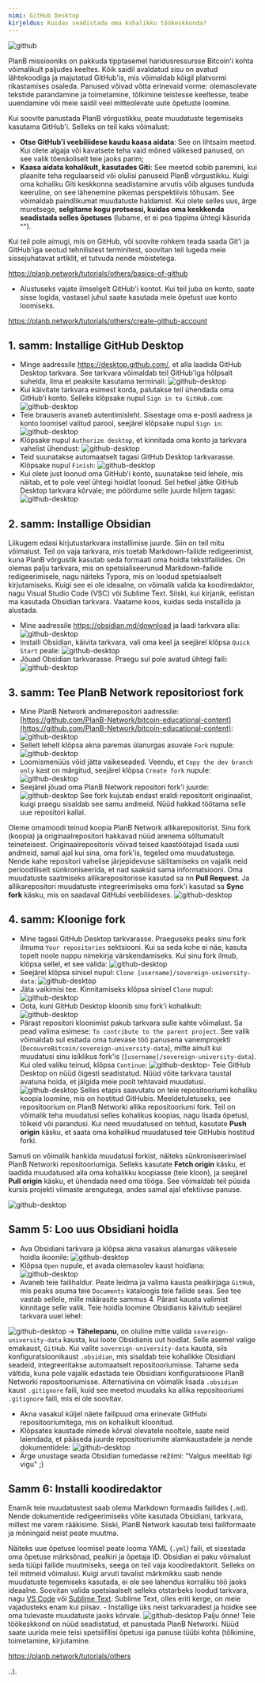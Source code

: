 ```yaml
---
nimi: GitHub Desktop
kirjeldus: Kuidas seadistada oma kohalikku töökeskkonda?
---
```

![github](assets/cover.webp)

PlanB missiooniks on pakkuda tipptasemel haridusressursse Bitcoin'i kohta võimalikult paljudes keeltes. Kõik saidil avaldatud sisu on avatud lähtekoodiga ja majutatud GitHub'is, mis võimaldab kõigil platvormi rikastamises osaleda. Panused võivad võtta erinevaid vorme: olemasolevate tekstide parandamine ja toimetamine, tõlkimine teistesse keeltesse, teabe uuendamine või meie saidil veel mitteolevate uute õpetuste loomine.

Kui soovite panustada PlanB võrgustikku, peate muudatuste tegemiseks kasutama GitHub'i. Selleks on teil kaks võimalust:
- **Otse GitHub'i veebiliidese kaudu kaasa aidata**: See on lihtsaim meetod. Kui olete algaja või kavatsete teha vaid mõned väikesed panused, on see valik tõenäoliselt teie jaoks parim;
- **Kaasa aidata kohalikult, kasutades Giti**: See meetod sobib paremini, kui plaanite teha regulaarseid või olulisi panuseid PlanB võrgustikku. Kuigi oma kohaliku Giti keskkonna seadistamine arvutis võib alguses tunduda keeruline, on see lähenemine pikemas perspektiivis tõhusam. See võimaldab paindlikumat muudatuste haldamist. Kui olete selles uus, ärge muretsege, **selgitame kogu protsessi, kuidas oma keskkonda seadistada selles õpetuses** (lubame, et ei pea tippima ühtegi käsurida ^^).

Kui teil pole aimugi, mis on GitHub, või soovite rohkem teada saada Git'i ja GitHub'iga seotud tehnilistest terminitest, soovitan teil lugeda meie sissejuhatavat artiklit, et tutvuda nende mõistetega.

https://planb.network/tutorials/others/basics-of-github

- Alustuseks vajate ilmselgelt GitHub'i kontot. Kui teil juba on konto, saate sisse logida, vastasel juhul saate kasutada meie õpetust uue konto loomiseks.

https://planb.network/tutorials/others/create-github-account

## 1. samm: Installige GitHub Desktop

- Minge aadressile https://desktop.github.com/, et alla laadida GitHub Desktop tarkvara. See tarkvara võimaldab teil GitHub'iga hõlpsalt suhelda, ilma et peaksite kasutama terminali:
![github-desktop](assets/1.webp)
- Kui käivitate tarkvara esimest korda, palutakse teil ühendada oma GitHub'i konto. Selleks klõpsake nupul `Sign in to GitHub.com`:
![github-desktop](assets/2.webp)
- Teie brauseris avaneb autentimisleht. Sisestage oma e-posti aadress ja konto loomisel valitud parool, seejärel klõpsake nupul `Sign in`:
![github-desktop](assets/3.webp)
- Klõpsake nupul `Authorize desktop`, et kinnitada oma konto ja tarkvara vahelist ühendust:
![github-desktop](assets/4.webp)
- Teid suunatakse automaatselt tagasi GitHub Desktop tarkvarasse. Klõpsake nupul `Finish`: ![github-desktop](assets/5.webp)
- Kui olete just loonud oma GitHub'i konto, suunatakse teid lehele, mis näitab, et te pole veel ühtegi hoidlat loonud. Sel hetkel jätke GitHub Desktop tarkvara kõrvale; me pöördume selle juurde hiljem tagasi: ![github-desktop](assets/6.webp)

## 2. samm: Installige Obsidian

Liikugem edasi kirjutustarkvara installimise juurde. Siin on teil mitu võimalust. Teil on vaja tarkvara, mis toetab Markdown-failide redigeerimist, kuna PlanB võrgustik kasutab seda formaati oma hoidla tekstifailides.
On olemas palju tarkvara, mis on spetsialiseerunud Markdown-failide redigeerimisele, nagu näiteks Typora, mis on loodud spetsiaalselt kirjutamiseks. Kuigi see ei ole ideaalne, on võimalik valida ka koodiredaktor, nagu Visual Studio Code (VSC) või Sublime Text. Siiski, kui kirjanik, eelistan ma kasutada Obsidian tarkvara. Vaatame koos, kuidas seda installida ja alustada.
- Mine aadressile https://obsidian.md/download ja laadi tarkvara alla: ![github-desktop](assets/7.webp)
- Installi Obsidian, käivita tarkvara, vali oma keel ja seejärel klõpsa `Quick Start` peale: ![github-desktop](assets/8.webp)
- Jõuad Obsidian tarkvarasse. Praegu sul pole avatud ühtegi faili: ![github-desktop](assets/9.webp)

## 3. samm: Tee PlanB Network repositoriost fork

- Mine PlanB Network andmerepositori aadressile: [https://github.com/PlanB-Network/bitcoin-educational-content](https://github.com/PlanB-Network/bitcoin-educational-content): ![github-desktop](assets/10.webp)
- Sellelt lehelt klõpsa akna paremas ülanurgas asuvale `Fork` nupule: ![github-desktop](assets/11.webp)
- Loomismenüüs võid jätta vaikeseaded. Veendu, et `Copy the dev branch only` kast on märgitud, seejärel klõpsa `Create fork` nupule: ![github-desktop](assets/12.webp)
- Seejärel jõuad oma PlanB Network repositori fork'i juurde: ![github-desktop](assets/13.webp)
See fork kujutab endast eraldi repositorit originaalist, kuigi praegu sisaldab see samu andmeid. Nüüd hakkad töötama selle uue repositori kallal.

Oleme omamoodi teinud koopia PlanB Network allikarepositorist. Sinu fork (koopia) ja originaalrepositori hakkavad nüüd arenema sõltumatult teineteisest. Originaalrepositoris võivad teised kaastöötajad lisada uusi andmeid, samal ajal kui sina, oma fork'is, tegeled oma muudatustega.
Nende kahe repositori vahelise järjepidevuse säilitamiseks on vajalik neid perioodiliselt sünkroniseerida, et nad saaksid sama informatsiooni. Oma muudatuste saatmiseks allikarepositorisse kasutad sa nn **Pull Request**. Ja allikarepositori muudatuste integreerimiseks oma fork'i kasutad sa **Sync fork** käsku, mis on saadaval GitHubi veebiliideses.
![github-desktop](assets/14.webp)

## 4. samm: Kloonige fork

- Mine tagasi GitHub Desktop tarkvarasse. Praeguseks peaks sinu fork ilmuma `Your repositories` sektsiooni. Kui sa seda kohe ei näe, kasuta topelt noole nuppu nimekirja värskendamiseks. Kui sinu fork ilmub, klõpsa sellel, et see valida:
![github-desktop](assets/15.webp)
- Seejärel klõpsa sinisel nupul: `Clone [username]/sovereign-university-data`:
![github-desktop](assets/16.webp)
- Jäta vaikimisi tee. Kinnitamiseks klõpsa sinisel `Clone` nupul:
![github-desktop](assets/17.webp)
- Oota, kuni GitHub Desktop kloonib sinu fork'i kohalikult:
![github-desktop](assets/18.webp)
- Pärast repositori kloonimist pakub tarkvara sulle kahte võimalust. Sa pead valima esimese: `To contribute to the parent project`. See valik võimaldab sul esitada oma tulevase töö panusena vanemprojekti (`DecouvreBitcoin/sovereign-university-data`), mitte ainult kui muudatusi sinu isiklikus fork'is (`[username]/sovereign-university-data`). Kui oled valiku teinud, klõpsa `Continue`:
![github-desktop](assets/19.webp)- Teie GitHub Desktop on nüüd õigesti seadistatud. Nüüd võite tarkvara taustal avatuna hoida, et jälgida meie poolt tehtavaid muudatusi.
![github-desktop](assets/20.webp)
Selles etapis saavutatu on teie repositooriumi kohaliku koopia loomine, mis on hostitud GitHubis. Meeldetuletuseks, see repositoorium on PlanB Networki allika repositooriumi fork. Teil on võimalik teha muudatusi selles kohalikus koopias, nagu lisada õpetusi, tõlkeid või parandusi. Kui need muudatused on tehtud, kasutate **Push origin** käsku, et saata oma kohalikud muudatused teie GitHubis hostitud forki.

Samuti on võimalik hankida muudatusi forkist, näiteks sünkroniseerimisel PlanB Networki repositooriumiga. Selleks kasutate **Fetch origin** käsku, et laadida muudatused alla oma kohalikku koopiasse (teie kloon), ja seejärel **Pull origin** käsku, et ühendada need oma tööga. See võimaldab teil püsida kursis projekti viimaste arengutega, andes samal ajal efektiivse panuse.

![github-desktop](assets/21.webp)
## Samm 5: Loo uus Obsidiani hoidla

- Ava Obsidiani tarkvara ja klõpsa akna vasakus alanurgas väikesele hoidla ikoonile:
![github-desktop](assets/22.webp)
- Klõpsa `Open` nupule, et avada olemasolev kaust hoidlana: ![github-desktop](assets/23.webp)
- Avaneb teie failihaldur. Peate leidma ja valima kausta pealkirjaga `GitHub`, mis peaks asuma teie `Documents` kataloogis teie failide seas. See tee vastab sellele, mille määrasite sammus 4. Pärast kausta valimist kinnitage selle valik. Teie hoidla loomine Obsidianis käivitub seejärel tarkvara uuel lehel:

![github-desktop](assets/24.webp)
-> **Tähelepanu**, on oluline mitte valida `sovereign-university-data` kausta, kui loote Obsidianis uut hoidlat. Selle asemel valige emakaust, `GitHub`. Kui valite `sovereign-university-data` kausta, siis konfiguratsioonikaust `.obsidian`, mis sisaldab teie kohalikke Obsidiani seadeid, integreeritakse automaatselt repositooriumisse. Tahame seda vältida, kuna pole vajalik edastada teie Obsidiani konfiguratsioone PlanB Networki repositooriumisse. Alternatiivina on võimalik lisada `.obsidian` kaust `.gitignore` faili, kuid see meetod muudaks ka allika repositooriumi `.gitignore` faili, mis ei ole soovitav.

- Akna vasakul küljel näete failipuud oma erinevate GitHubi repositooriumitega, mis on kohalikult kloonitud.
- Klõpsates kaustade nimede kõrval olevatele nooltele, saate neid laiendada, et pääseda juurde repositooriumite alamkaustadele ja nende dokumentidele:
![github-desktop](assets/25.webp)
- Ärge unustage seada Obsidian tumedasse režiimi: "Valgus meelitab ligi vigu" ;)

## Samm 6: Installi koodiredaktor

Enamik teie muudatustest saab olema Markdown formaadis failides (`.md`). Nende dokumentide redigeerimiseks võite kasutada Obsidiani, tarkvara, millest me varem rääkisime. Siiski, PlanB Network kasutab teisi failiformaate ja mõningaid neist peate muutma.

Näiteks uue õpetuse loomisel peate looma YAML (`.yml`) faili, et sisestada oma õpetuse märksõnad, pealkiri ja õpetaja ID. Obsidian ei paku võimalust seda tüüpi failide muutmiseks, seega on teil vaja koodiredaktorit.
Selleks on teil mitmeid võimalusi. Kuigi arvuti tavalist märkmikku saab nende muudatuste tegemiseks kasutada, ei ole see lahendus korraliku töö jaoks ideaalne. Soovitan valida spetsiaalselt selleks otstarbeks loodud tarkvara, nagu [VS Code](https://code.visualstudio.com/download) või [Sublime Text](https://www.sublimetext.com/download). Sublime Text, olles eriti kerge, on meie vajadusteks enam kui piisav. - Installige üks neist tarkvaradest ja hoidke see oma tulevaste muudatuste jaoks kõrvale. ![github-desktop](assets/26.webp)
Palju õnne! Teie töökeskkond on nüüd seadistatud, et panustada PlanB Networki. Nüüd saate uurida meie teisi spetsiifilisi õpetusi iga panuse tüübi kohta (tõlkimine, toimetamine, kirjutamine.

https://planb.network/tutorials/others

..).
